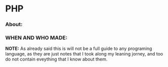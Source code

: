 # PHP

### About:



### WHEN AND WHO MADE:



__NOTE:__ As already said this is will not be a full guide to
any programing language, as they are just notes that I took
along my leaning jorney, and too do not contain eveything
that I know about them.
